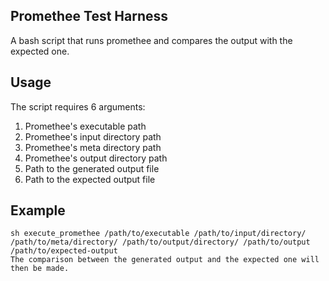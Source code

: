 ## Promethee Test Harness  
A bash script that runs promethee and compares the output with the expected one.

## Usage
The script requires 6 arguments:

 1. Promethee's executable path
 2. Promethee's input directory path
 3. Promethee's meta directory path
 4. Promethee's output directory path
 5. Path to the generated output file
 6. Path to the expected output file

## Example

    sh execute_promethee /path/to/executable /path/to/input/directory/ /path/to/meta/directory/ /path/to/output/directory/ /path/to/output /path/to/expected-output
    The comparison between the generated output and the expected one will then be made.

